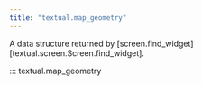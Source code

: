 ```yaml
---
title: "textual.map_geometry"
---
```



A data structure returned by [screen.find_widget][textual.screen.Screen.find_widget].

::: textual.map_geometry
